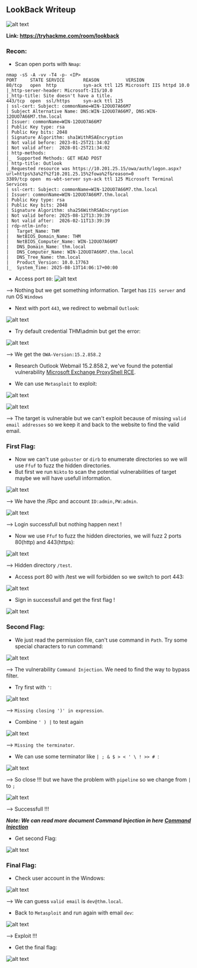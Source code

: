 ## LookBack Writeup
![alt text](/home/zicco/THM_WriteUp/Easy/Lookback/Images/image.png)

**Link: https://tryhackme.com/room/lookback**

### Recon:
+ Scan open ports with `Nmap`:
```
nmap -sS -A -vv -T4 -p- <IP>
PORT     STATE SERVICE       REASON          VERSION
80/tcp   open  http          syn-ack ttl 125 Microsoft IIS httpd 10.0
|_http-server-header: Microsoft-IIS/10.0
|_http-title: Site doesn't have a title.
443/tcp  open  ssl/https     syn-ack ttl 125
| ssl-cert: Subject: commonName=WIN-12OUO7A66M7
| Subject Alternative Name: DNS:WIN-12OUO7A66M7, DNS:WIN-12OUO7A66M7.thm.local
| Issuer: commonName=WIN-12OUO7A66M7
| Public Key type: rsa
| Public Key bits: 2048
| Signature Algorithm: sha1WithRSAEncryption
| Not valid before: 2023-01-25T21:34:02
| Not valid after:  2028-01-25T21:34:02
| http-methods: 
|_  Supported Methods: GET HEAD POST
| http-title: Outlook
|_Requested resource was https://10.201.25.15/owa/auth/logon.aspx?url=https%3a%2f%2f10.201.25.15%2fowa%2f&reason=0
3389/tcp open  ms-wbt-server syn-ack ttl 125 Microsoft Terminal Services
| ssl-cert: Subject: commonName=WIN-12OUO7A66M7.thm.local
| Issuer: commonName=WIN-12OUO7A66M7.thm.local
| Public Key type: rsa
| Public Key bits: 2048
| Signature Algorithm: sha256WithRSAEncryption
| Not valid before: 2025-08-12T13:39:39
| Not valid after:  2026-02-11T13:39:39
| rdp-ntlm-info: 
|   Target_Name: THM
|   NetBIOS_Domain_Name: THM
|   NetBIOS_Computer_Name: WIN-12OUO7A66M7
|   DNS_Domain_Name: thm.local
|   DNS_Computer_Name: WIN-12OUO7A66M7.thm.local
|   DNS_Tree_Name: thm.local
|   Product_Version: 10.0.17763
|_  System_Time: 2025-08-13T14:06:17+00:00
```

+ Access port `80`:
![alt text](<Screenshot from 2025-08-13 20-59-48.png>)

--> Nothing but we get something information. Target has `IIS server` and run OS `Windows`

+ Next with port `443`, we redirect to webmail `Outlook`:

![alt text](<Screenshot from 2025-08-13 21-04-34.png>)

+ Try default credential THM\admin but get the error:

![alt text](<Screenshot from 2025-08-13 21-11-36.png>)

--> We get the `OWA-Version:15.2.858.2`

+ Research Outlook Webmail 15.2.858.2, we've found the potential vulnerability [Microsoft Exchange ProxyShell RCE](https://www.rapid7.com/db/modules/exploit/windows/http/exchange_proxyshell_rce/). 

+ We can use `Metasploit` to exploit:

![alt text](image-1.png)

![alt text](image-2.png)

--> The target is vulnerable but we can't exploit because of missing `valid email addresses` so we keep it and back to the website to find the valid email.

### First Flag:
+ Now we can't use `gobuster` or `dirb` to enumerate directories so we will use `Ffuf` to fuzz the hidden directories.
+ But first we run `Nikto` to scan the potential vulnerabilities of target maybe we will have usefull information.

![alt text](image-3.png)

--> We have the /Rpc and account `ID:admin,PW:admin`.

![alt text](image-4.png)

--> Login successfull but nothing happen next !

+ Now we use `Ffuf` to fuzz the hidden directories, we will fuzz 2 ports 80(http) and 443(https):

![alt text](<Screenshot from 2025-08-13 21-37-39.png>)

--> Hidden directory `/test`.

+ Access port 80 with /test we will forbidden so we switch to port 443:

![alt text](image-6.png)

+ Sign in successfull and get the first flag !

![alt text](image-7.png)

### Second Flag:

+ We just read the permission file, can't use command in `Path`. Try some special characters to run command:

![alt text](image-8.png)

--> The vulnerability `Command Injection`. We need to find the way to bypass filter.

+ Try first with `'`:

 ![alt text](<Screenshot from 2025-08-13 21-50-10.png>)

--> `Missing closing ')' in expression`. 

+ Combine `' ) |` to test again

![alt text](image-9.png)

--> `Missing the terminator`.

+ We can use some terminator like `| ; & $ > < ' \ ! >> # `:

![alt text](<Screenshot from 2025-08-13 21-59-04.png>)

--> So close !!! but we have the problem with `pipeline` so we change from `|` to `;`

![alt text](image-10.png)

--> Successfull !!!

***Note: We can read more document Command Injection in here [Command Injection](https://owasp.org/www-project-web-security-testing-guide/stable/4-Web_Application_Security_Testing/07-Input_Validation_Testing/12-Testing_for_Command_Injection.html)***

+ Get second Flag:

![alt text](image-11.png)

### Final Flag:

+ Check user account in the Windows:

![alt text](image-12.png)

--> We can guess `valid email` is `dev@thm.local`.

+ Back to `Metasploit` and run again with email `dev`:

![alt text](image-13.png)

--> Exploit !!!

+ Get the final flag:

![alt text](image-14.png)

